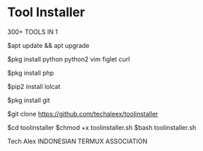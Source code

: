 # Tool Installer
300+ TOOLS IN 1

$apt update && apt upgrade

$pkg install python python2 vim figlet curl

$pkg install php

$pip2 install lolcat

$pkg install git

$git clone https://github.com/techaleex/toolinstaller

$cd toolinstaller
$chmod +x toolinstaller.sh
$bash toolinstaller.sh

Tech Alex
INDONESIAN TERMUX ASSOCIATION
